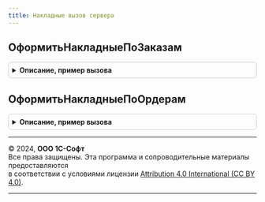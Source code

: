 ```yaml
---
title: Накладные вызов сервера
---
```



## ОформитьНакладныеПоЗаказам
<details style="margin: 1em 0; padding: 0.5em; border: 1px solid #ccc; border-radius: 6px;">

<summary style="font-weight: bold; cursor: pointer;">Описание, пример вызова</summary>

```bsl

// Для переданной группировки возвращает параметры для открытия формы оформляемой по заказам накладной.
// см. НакладныеКлиент.ОткрытьФормуСозданныхДокументов.
//
// Параметры:
//  ГруппировкиРаспоряжений				 - Массив - содержит массивы групп распоряжений по которым необходимо создать документ
//  															см. НакладныеКлиент.ДанныеДляОформленияПоЗаказам.
//  ПараметрыФормыСозданныхДокументов	 - Структура - параметры для ОбщаяФорма.ФормаСозданныхДокументов.
//  СписокОшибок						 - Структура - список ошибок.
//  ПолеОшибки							 - Строка - значение, которое задается в свойстве Поле объекта СообщениеПользователю.
//
// Возвращаемое значение:
//  Структура - Структура с полями:
//  		ИмяФормы	 - Строка
//  		Параметры	 - Структура.
//
Функция ОформитьНакладныеПоЗаказам(ГруппировкиРаспоряжений, ПараметрыФормыСозданныхДокументов, СписокОшибок, ПолеОшибки) Экспорт
```

Пример вызова
```bsl
Результат = НакладныеВызовСервера.ОформитьНакладныеПоЗаказам(ГруппировкиРаспоряжений, ПараметрыФормыСозданныхДокументов, СписокОшибок, ПолеОшибки) 
```
</details>

## ОформитьНакладныеПоОрдерам
<details style="margin: 1em 0; padding: 0.5em; border: 1px solid #ccc; border-radius: 6px;">

<summary style="font-weight: bold; cursor: pointer;">Описание, пример вызова</summary>

```bsl

// Для переданной группировки возвращает параметры для открытия формы переоформляемой по ордерам накладной.
// см. НакладныеКлиент.ОткрытьФормуСозданныхДокументов.
//
// Параметры:
//  ГруппировкиРаспоряжений				 - Массив - содержит массивы групп распоряжений по которым необходимо создать документ
//  															см. НакладныеКлиент.ДанныеДляОформленияПоОрдерам.
//  ПараметрыФормыСозданныхДокументов	 - Структура - параметры для ОбщаяФорма.ФормаСозданныхДокументов.
//  СписокОшибок						 - Структура - список ошибок.
//  ПолеОшибки							 - Строка - значение, которое задается в свойстве Поле объекта СообщениеПользователю.
//
// Возвращаемое значение:
//  Структура - Структура с полями:
//  		ИмяФормы	 - Строка
//  		Параметры	 - Структура.
//
Функция ОформитьНакладныеПоОрдерам(ГруппировкиРаспоряжений, ПараметрыФормыСозданныхДокументов, СписокОшибок, ПолеОшибки) Экспорт
```

Пример вызова
```bsl
Результат = НакладныеВызовСервера.ОформитьНакладныеПоОрдерам(ГруппировкиРаспоряжений, ПараметрыФормыСозданныхДокументов, СписокОшибок, ПолеОшибки) 
```
</details>

---

© 2024, **ООО 1С-Софт**  
Все права защищены. Эта программа и сопроводительные материалы предоставляются  
в соответствии с условиями лицензии [Attribution 4.0 International (CC BY 4.0)](https://creativecommons.org/licenses/by/4.0/legalcode).

---
